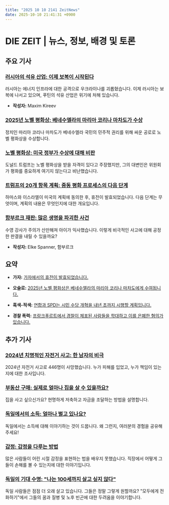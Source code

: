 ```yaml
---
title: "2025 10 10 2141 ZeitNews"
date: 2025-10-10 21:41:31 +0900
---
```


# DIE ZEIT | 뉴스, 정보, 배경 및 토론

## 주요 기사

### [러시아의 석유 산업: 이제 보복이 시작된다](https://www.zeit.de/politik/ausland/2025-10/russische-oelwirtschaft-raffinerien-angriff-ukraine-gxe)
 러시아는 에너지 인프라에 대한 공격으로 우크라이나를 괴롭혔습니다. 이제 러시아는 보복에 나서고 있으며, 푸틴의 석유 산업은 위기에 처해 있습니다.
- **작성자:** Maxim Kireev

### [2025년 노벨 평화상: 베네수엘라의 마리아 코리나 마차도가 수상](https://www.zeit.de/politik/2025-10/friedensnobelpreis-fuer-mar-a-corina-machado-aus-venezuela)
 정치인 마리아 코리나 마차도가 베네수엘라 국민의 민주적 권리를 위해 싸운 공로로 노벨 평화상을 수상합니다.

### [노벨 평화상: 미국 정부가 수상에 대해 비판](https://www.zeit.de/politik/ausland/2025-10/friedensnobelpreis-reaktion-weisses-haus-donald-trump)
 도널드 트럼프는 노벨 평화상을 받을 자격이 있다고 주장했지만, 그의 대변인은 위원회가 평화를 중요하게 여기지 않는다고 비난했습니다.

### [트럼프의 20개 항목 계획: 중동 평화 프로세스의 다음 단계](https://www.zeit.de/politik/ausland/2025-10/nahost-israel-gaza-hamas-20-punkte-plan-usa)
 하마스와 이스라엘이 미국의 계획에 동의한 후, 휴전이 발효되었습니다. 다음 단계는 무엇이며, 계획의 내용은 무엇인지에 대한 개요입니다.

### [함부르크 재판: 많은 생명을 파괴한 사건](https://www.zeit.de/hamburg/2025-10/prozess-hamburg-schwimmlehrerin-kind-ertrunken-gerichtsurteil)
 수영 강사가 주의가 산만해져 아이가 익사했습니다. 이렇게 비극적인 사고에 대해 공정한 판결을 내릴 수 있을까요?
- **작성자:** Elke Spanner, 함부르크

## 요약
- **가자:** [가자에서의 휴전이 발효되었습니다.](https://www.zeit.de/politik/ausland/2025-08/krieg-in-gaza-liveblog#event_id=eoEc15HZ6ya2vz7u9VJx)

- **오슬로:** [2025년 노벨 평화상은 베네수엘라의 마리아 코리나 마차도에게 수여됩니다.](https://www.zeit.de/politik/2025-10/friedensnobelpreis-fuer-mar-a-corina-machado-aus-venezuela)

- **흑색-적색:** [연합과 SPD는 시민 수당 개혁을 내년 초까지 시행할 계획입니다.](https://www.zeit.de/politik/deutschland/2025-10/reform-buergergeld-union-spd)

- **경찰 폭력:** [프랑크푸르트에서 경찰이 체포된 사람들을 학대하고 이를 은폐한 혐의가 있습니다.](https://www.zeit.de/gesellschaft/zeitgeschehen/2025-10/frankfurt-polizei-durchsuchung-koerperverletzung)

## 추가 기사

### [2024년 치명적인 자전거 사고: 한 남자의 비극](https://www.zeit.de/mobilitaet/2025-10/toedliche-fahrradunfaelle-2024-radfahrer-unfallbilanz-verkehrssicherheit)
 2024년 자전거 사고로 446명이 사망했습니다. 누가 피해를 입었고, 누가 책임이 있는지에 대한 조사입니다.

### [부동산 구매: 실제로 얼마나 집을 살 수 있을까요?](https://www.zeit.de/geld/2025-10/immobilienkauf-eigenheim-finanzierung-kredit-bausparvertrag-geldverbesserer)
 집을 사고 싶으신가요? 현명하게 저축하고 자금을 조달하는 방법을 설명합니다.

### [독일에서의 소득: 얼마나 벌고 있나요?](https://www.zeit.de/arbeit/2021-09/gehalt-einkommen-geld-leseraufruf)
 독일에서는 소득에 대해 이야기하는 것이 드뭅니다. 왜 그런지, 여러분의 경험을 공유해 주세요!

### [감정: 감정을 다루는 방법](https://www.zeit.de/arbeit/2025-09/emotionalitaet-gefuehle-deutschland-klischees-frankreich)
 많은 사람들이 어린 시절 감정을 표현하는 법을 배우지 못했습니다. 직장에서 어떻게 그들이 손해를 볼 수 있는지에 대한 이야기입니다.

### [독일의 기대 수명: "나는 100세까지 살고 싶지 않다"](https://www.zeit.de/gesellschaft/2025-10/lebenserwartung-deutschland-alter-traeume-enkelkinder-altersarmut)
 독일 사람들은 점점 더 오래 살고 있습니다. 그들은 정말 그렇게 원할까요? "모두에게 전화하기"에서 그들의 꿈과 질병 및 노후 빈곤에 대한 두려움을 이야기합니다.